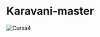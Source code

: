 # Karavani-master
![Cursa4](https://github.com/user-attachments/assets/058c525d-85cc-4ba7-9baa-a9c1e9604e5d)
